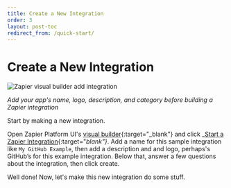 ```yaml
---
title: Create a New Integration
order: 3
layout: post-toc
redirect_from: /quick-start/
---
```


# Create a New Integration

![Zapier visual builder add integration](https://cdn.zapier.com/storage/photos/8e5c58e33571cecab478d5c7930128d5.png)

_Add your app's name, logo, description, and category before building a Zapier integration_

Start by making a new integration.

Open Zapier Platform UI's [visual builder](https://zapier.com/app/developer/){:target="_blank"} and click _[Start a Zapier Integration](https://zapier.com/app/developer/app/new){:target="_blank"}_. Add a name for this sample integration like `My GitHub Example`, then add a description and and logo, perhaps's GitHub’s for this example integration. Below that, answer a few questions about the integration, then click create.

Well done! Now, let's make this new integration do some stuff.